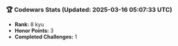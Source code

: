 ### 🏆 Codewars Stats (Updated: 2025-03-16 05:07:33 UTC)

- **Rank:** 8 kyu
- **Honor Points:** 3
- **Completed Challenges:** 1
